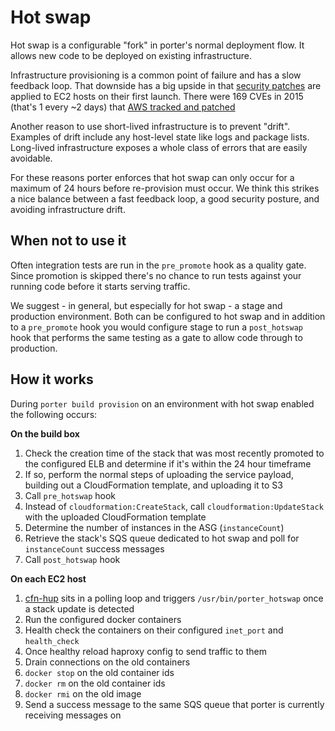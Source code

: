 Hot swap
========

Hot swap is a configurable "fork" in porter's normal deployment flow. It allows
new code to be deployed on existing infrastructure.

Infrastructure provisioning is a common point of failure and has a slow feedback
loop. That downside has a big upside in that [security patches](http://docs.aws.amazon.com/AWSEC2/latest/UserGuide/AmazonLinuxAMIBasics.html#security-updates)
are applied to EC2 hosts on their first launch. There were 169 CVEs in 2015
(that's 1 every ~2 days) that [AWS tracked and patched](https://alas.aws.amazon.com)

Another reason to use short-lived infrastructure is to prevent "drift". Examples
of drift include any host-level state like logs and package lists. Long-lived
infrastructure exposes a whole class of errors that are easily avoidable.

For these reasons porter enforces that hot swap can only occur for a maximum of
24 hours before re-provision must occur. We think this strikes a nice balance
between a fast feedback loop, a good security posture, and avoiding
infrastructure drift.

When not to use it
------------------

Often integration tests are run in the `pre_promote` hook as a quality gate.
Since promotion is skipped there's no chance to run tests against your running
code before it starts serving traffic.

We suggest - in general, but especially for hot swap - a stage and production
environment. Both can be configured to hot swap and in addition to a
`pre_promote` hook you would configure stage to run a `post_hotswap` hook that
performs the same testing as a gate to allow code through to production.

How it works
------------

During `porter build provision` on an environment with hot swap enabled the
following occurs:

**On the build box**

1. Check the creation time of the stack that was most recently promoted to the
   configured ELB and determine if it's within the 24 hour timeframe
1. If so, perform the normal steps of uploading the service payload, building
   out a CloudFormation template, and uploading it to S3
1. Call `pre_hotswap` hook
1. Instead of `cloudformation:CreateStack`, call `cloudformation:UpdateStack`
   with the uploaded CloudFormation template
1. Determine the number of instances in the ASG (`instanceCount`)
1. Retrieve the stack's SQS queue dedicated to hot swap and poll for
   `instanceCount` success messages
1. Call `post_hotswap` hook

**On each EC2 host**

1. [cfn-hup](http://docs.aws.amazon.com/AWSCloudFormation/latest/UserGuide/cfn-hup.html)
   sits in a polling loop and triggers `/usr/bin/porter_hotswap` once a stack
   update is detected
1. Run the configured docker containers
1. Health check the containers on their configured `inet_port` and `health_check`
1. Once healthy reload haproxy config to send traffic to them
1. Drain connections on the old containers
1. `docker stop` on the old container ids
1. `docker rm` on the old container ids
1. `docker rmi` on the old image
1. Send a success message to the same SQS queue that porter is currently
   receiving messages on
